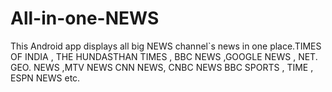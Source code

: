 # All-in-one-NEWS
This Android app displays all big NEWS channel`s news in one place.TIMES OF INDIA , THE HUNDASTHAN TIMES ,
BBC NEWS ,GOOGLE NEWS , NET. GEO. NEWS ,MTV NEWS CNN NEWS, CNBC NEWS BBC SPORTS , TIME , ESPN NEWS etc.
